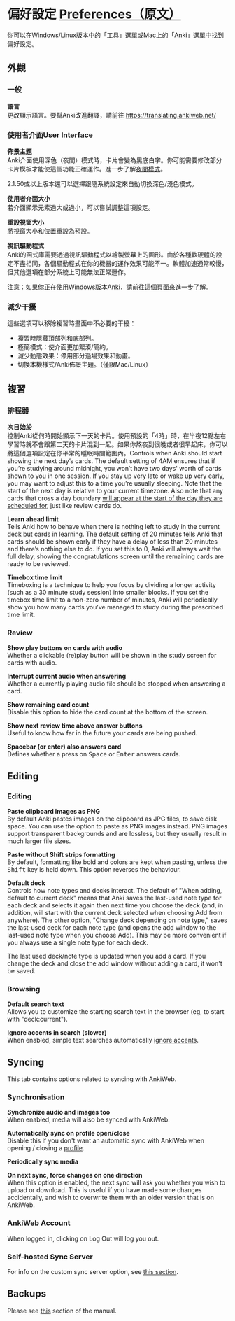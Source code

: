# 偏好設定 [Preferences<span class="original-link">（原文）</span>](https://docs.ankiweb.net/preferences.html)

<!-- toc -->

你可以在Windows/Linux版本中的「工具」選單或Mac上的「Anki」選單中找到偏好設定。

## 外觀

### 一般

**語言**\
更改顯示語言。要幫Anki改進翻譯，請前往 <https://translating.ankiweb.net/>

### 使用者介面User Interface

**佈景主題**\
Anki介面使用深色（夜間）模式時，卡片會變為黑底白字。你可能需要修改部分卡片模板才能使這個功能正確運作。進一步了解[夜間模式](templates/styling.md#夜間模式-night-mode)。

2.1.50或以上版本還可以選擇跟隨系統設定來自動切換深色/淺色模式。

**使用者介面大小**\
若介面顯示元素過大或過小，可以嘗試調整這項設定。

**重設視窗大小**\
將視窗大小和位置重設為預設。

**視訊驅動程式**\
Anki的函式庫需要透過視訊驅動程式以繪製螢幕上的圖形。由於各種軟硬體的設定不盡相同，各個驅動程式在你的機器的運作效果可能不一。軟體加速通常較慢，但其他選項在部分系統上可能無法正常運作。

注意：如果你正在使用Windows版本Anki，請前往[這個頁面](./platform/windows/display-issues.md)來進一步了解。

### 減少干擾

這些選項可以移除複習時畫面中不必要的干擾：

- 複習時隱藏頂部列和底部列。
- 極簡模式：使介面更加緊湊/簡約。
- 減少動態效果：停用部分過場效果和動畫。
- 切換本機樣式/Anki佈景主題。（僅限Mac/Linux）

## 複習

### 排程器

**次日始於**\
控制Anki從何時開始顯示下一天的卡片。使用預設的「4時」時，在半夜12點左右學習時就不會跟第二天的卡片混到一起。如果你熬夜到很晚或者很早起床，你可以將這個選項設定在你平常的睡眠時間範圍內。Controls when Anki should start showing the next day’s cards. The default
setting of 4AM ensures that if you’re studying around midnight, you won’t have
two days' worth of cards shown to you in one session. If you stay up very late
or wake up very early, you may want to adjust this to a time you’re usually
sleeping. Note that the start of the next day is relative to your current timezone.
Also note that any cards that cross a day boundary [will appear at the start of
the day they are scheduled for](./deck-options.md#day-boundaries), just like review cards do.

**Learn ahead limit**\
Tells Anki how to behave when there is nothing left to study in the current deck
but cards in learning. The default setting of 20 minutes tells Anki that cards
should be shown early if they have a delay of less than 20 minutes and there’s
nothing else to do. If you set this to 0, Anki will always wait the full delay,
showing the congratulations screen until the remaining cards are ready to be
reviewed.

**Timebox time limit**\
Timeboxing is a technique to help you focus by dividing a longer activity (such
as a 30 minute study session) into smaller blocks. If you set the timebox time
limit to a non-zero number of minutes, Anki will periodically show you how many
cards you’ve managed to study during the prescribed time limit.

### Review

**Show play buttons on cards with audio**\
Whether a clickable (re)play button will be shown in the study screen
for cards with audio.

**Interrupt current audio when answering**\
Whether a currently playing audio file should be stopped when answering
a card.

**Show remaining card count**\
Disable this option to hide the card count at the bottom of the screen.

**Show next review time above answer buttons**\
Useful to know how far in the future your cards are being pushed.

**Spacebar (or enter) also answers card**\
Defines whether a press on <kbd>Space</kbd> or <kbd>Enter</kbd> answers cards.

## Editing

### Editing

**Paste clipboard images as PNG**\
By default Anki pastes images on the clipboard as JPG files, to save disk space.
You can use the option to paste as PNG images instead. PNG images support
transparent backgrounds and are lossless, but they usually result in much larger
file sizes.

**Paste without Shift strips formatting**\
By default, formatting like bold and colors are kept when pasting,
unless the <kbd>Shift</kbd> key is held down. This option reverses the behaviour.

**Default deck**\
Controls how note types and decks interact. The default of "When adding, default
to current deck" means that Anki saves the last-used note type for each deck and
selects it again then next time you choose the deck (and, in addition, will
start with the current deck selected when choosing Add from anywhere). The other
option, "Change deck depending on note type," saves the last-used deck for each
note type (and opens the add window to the last-used note type when you choose
Add). This may be more convenient if you always use a single note type for each
deck.

The last used deck/note type is updated when you add a card. If you change the deck
and close the add window without adding a card, it won't be saved.

### Browsing

**Default search text**\
Allows you to customize the starting search text in the browser (eg, to start
with "deck:current").

**Ignore accents in search (slower)**\
When enabled, simple text searches automatically [ignore accents](./searching.md#ignoring-accentscombining-characters).

## Syncing

This tab contains options related to syncing with AnkiWeb.

### Synchronisation

**Synchronize audio and images too**\
When enabled, media will also be synced with AnkiWeb.

**Automatically sync on profile open/close**\
Disable this if you don't want an automatic sync with AnkiWeb when opening / closing a [profile](./profiles.md).

**Periodically sync media**

**On next sync, force changes on one direction**\
When this option is enabled, the next sync will
ask you whether you wish to upload or download. This is useful if
you have made some changes accidentally, and wish to overwrite them
with an older version that is on AnkiWeb.

### AnkiWeb Account

When logged in, clicking on Log Out will log you out.

### Self-hosted Sync Server

For info on the custom sync server option, see [this section](./sync-server.md).

## Backups

Please see [this](backups.md#automatic-backups) section of the manual.
